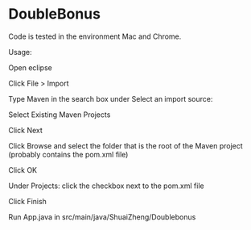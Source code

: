 # DoubleBonus

Code is tested in the environment Mac and Chrome.

Usage:

Open eclipse

Click File > Import

Type Maven in the search box under Select an import source:

Select Existing Maven Projects

Click Next

Click Browse and select the folder that is the root of the Maven project (probably contains the pom.xml file)

Click OK

Under Projects: click the checkbox next to the pom.xml file

Click Finish


Run App.java in src/main/java/ShuaiZheng/Doublebonus
